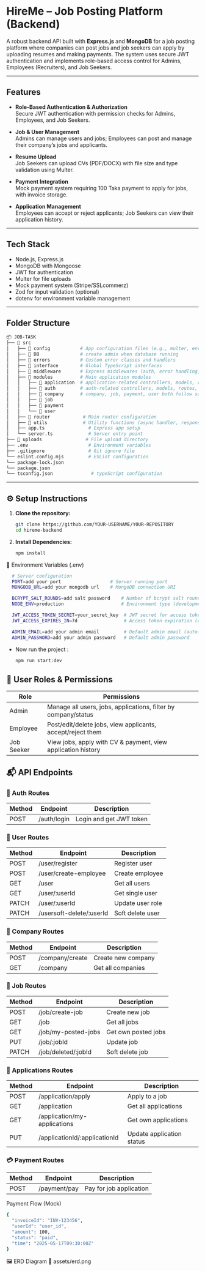 # HireMe – Job Posting Platform (Backend)

A robust backend API built with **Express.js** and **MongoDB** for a job posting platform where companies can post jobs and job seekers can apply by uploading resumes and making payments. The system uses secure JWT authentication and implements role-based access control for Admins, Employees (Recruiters), and Job Seekers.

---

## Features

- **Role-Based Authentication & Authorization**  
  Secure JWT authentication with permission checks for Admins, Employees, and Job Seekers.

- **Job & User Management**  
  Admins can manage users and jobs; Employees can post and manage their company’s jobs and applicants.

- **Resume Upload**  
  Job Seekers can upload CVs (PDF/DOCX) with file size and type validation using Multer.

- **Payment Integration**  
  Mock payment system requiring 100 Taka payment to apply for jobs, with invoice storage.

- **Application Management**  
  Employees can accept or reject applicants; Job Seekers can view their application history.

---

## Tech Stack

- Node.js, Express.js  
- MongoDB with Mongoose  
- JWT for authentication  
- Multer for file uploads  
- Mock payment system (Stripe/SSLcommerz)  
- Zod for input validation (optional)  
- dotenv for environment variable management

---

## Folder Structure
```bash
📦 JOB-TASK
├── 📁 src
│   ├── 📁 config           # App configuration files (e.g., multer, env)
│   ├── 📁 DB               # create admin when database running
│   ├── 📁 errors           # Custom error classes and handlers
│   ├── 📁 interface        # Global TypeScript interfaces
│   ├── 📁 middleware       # Express middlewares (auth, error handling, etc.)
│   ├── 📁 modules          # Main application modules
│   │   ├── 📁 application  # application-related controllers, models, routes, service, validation.
│   │   ├── 📁 auth         # auth-related controllers, models, routes, service, validation.
│   │   ├── 📁 company      # company, job, payment, user both follow same folder Structure
│   │   ├── 📁 job
│   │   ├── 📁 payment
│   │   └── 📁 user
│   ├── 📁 router            # Main router configuration
│   ├── 📁 utils             # Utility functions (async handler, response, token)
│   ├── app.ts                # Express app setup
│   └── server.ts             # Server entry point
├── 📁 uploads                # File upload directory
├── .env                      # Environment variables
├── .gitignore                # Git ignore file
└── eslint.config.mjs         # ESLint configuration
└── package-lock.json
└── package.json
└── tsconfig.json              # typeScript configuration

```

---

## ⚙️ Setup Instructions

1. **Clone the repository:**
     ```bash
     git clone https://github.com/YOUR-USERNAME/YOUR-REPOSITORY
     cd hireme-backend
     ```
2. **Install Dependencies:**
     ```bash
     npm install
     ```

🧾 Environment Variables (.env)
```bash
  # Server configuration
  PORT=add your port                  # Server running port
  MONGODB_URL=add your mongodb url    # MongoDB connection URI

  BCRYPT_SALT_ROUNDS=add salt password    # Number of bcrypt salt rounds for password hashing
  NODE_ENV=production                     # Environment type (development | production)

  JWT_ACCESS_TOKEN_SECRET=your_secret_key  # JWT secret for access token   
  JWT_ACCESS_EXPIRES_IN=7d                 # Access token expiration (e.g. 1d, 2h)

  ADMIN_EMAIL=add your admin email         # Default admin email (auto-created on first run)
  ADMIN_PASSWORD=add your admin password   # Default admin password
```

   - Now run the project :
     ```bash
     npm run start:dev
     ```
## 👥 User Roles & Permissions
| Role       | Permissions                                                    |
| ---------- | -------------------------------------------------------------- |
| Admin      | Manage all users, jobs, applications, filter by company/status |
| Employee   | Post/edit/delete jobs, view applicants, accept/reject them     |
| Job Seeker | View jobs, apply with CV & payment, view application history   |

## 📬 API Endpoints

### 🔐 Auth Routes
| Method | Endpoint     | Description          |
|--------|--------------|----------------------|
| POST   | /auth/login  | Login and get JWT token |

### 👤 User Routes
| Method | Endpoint                       | Description          |
|--------|--------------------------------|----------------------|
| POST   | /user/register                 | Register user        |
| POST   | /user/create-employee          | Create employee      |
| GET    | /user                          | Get all users        |
| GET    | /user/:userId                  | Get single user      |
| PATCH  | /user/:userId                  | Update user role     |
| PATCH  | /usersoft-delete/:userId       | Soft delete user     |

### 🏢 Company Routes
| Method | Endpoint           | Description          |
|--------|--------------------|----------------------|
| POST   | /company/create    | Create new company   |
| GET    | /company           | Get all companies    |

### 💼 Job Routes
| Method | Endpoint                     | Description           |
|--------|------------------------------|-----------------------|
| POST   | /job/create-job              | Create new job        |
| GET    | /job                         | Get all jobs          |
| GET    | /job/my-posted-jobs         | Get own posted jobs   |
| PUT    | /job/:jobId                  | Update job            |
| PATCH  | /job/deleted/:jobId          | Soft delete job       |

### 📄 Applications Routes
| Method | Endpoint                             | Description                |
|--------|--------------------------------------|----------------------------|
| POST   | /application/apply                   | Apply to a job             |
| GET    | /application                         | Get all applications       |
| GET    | /application/my-applications         | Get own applications       |
| PUT    | /applicationId/:applicationId        | Update application status  |

### 💳 Payment Routes
| Method | Endpoint        | Description              |
|--------|------------------|--------------------------|
| POST   | /payment/pay     | Pay for job application  |


Payment Flow (Mock)
```bash
{
  "invoiceId": "INV-123456",
  "userId": "user_id",
  "amount": 100,
  "status": "paid",
  "time": "2025-05-17T09:30:00Z"
}
```
🖼️ ERD Diagram
📁 assets/erd.png
